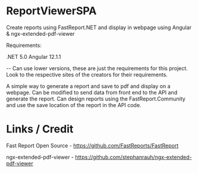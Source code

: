 # ReportViewerSPA
Create reports using FastReport.NET and display in webpage using Angular &amp; ngx-extended-pdf-viewer


Requirements: 

.NET 5.0 
Angular 12.1.1

-- Can use lower versions, these are just the requirements for this project. Look to the respective sites of the creators for their requirements.

A simple way to generate a report and save to pdf and display on a webpage. Can be modified to send data from front end to the API and generate the report. 
Can design reports using the FastReport.Community and use the save location of the report in the API code. 


# Links / Credit

Fast Report Open Source - https://github.com/FastReports/FastReport

ngx-extended-pdf-viewer - https://github.com/stephanrauh/ngx-extended-pdf-viewer
